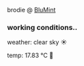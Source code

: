 brodie @ [BluMint](https://www.linkedin.com/company/blumint-io/)

<!--weather_start-->
### working conditions..

weather: clear sky ☀️

temp: 17.83 °C 👕

<!--weather_end-->
